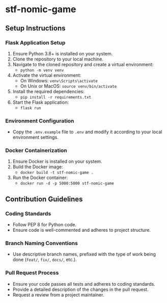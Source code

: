 # stf-nomic-game

## Setup Instructions

### Flask Application Setup
1. Ensure Python 3.8+ is installed on your system.
2. Clone the repository to your local machine.
3. Navigate to the cloned repository and create a virtual environment:
   - `python -m venv venv`
4. Activate the virtual environment:
   - On Windows: `venv\Scripts\activate`
   - On Unix or MacOS: `source venv/bin/activate`
5. Install the required dependencies:
   - `pip install -r requirements.txt`
6. Start the Flask application:
   - `flask run`

### Environment Configuration
- Copy the `.env.example` file to `.env` and modify it according to your local environment settings.

### Docker Containerization
1. Ensure Docker is installed on your system.
2. Build the Docker image:
   - `docker build -t stf-nomic-game .`
3. Run the Docker container:
   - `docker run -d -p 5000:5000 stf-nomic-game`

## Contribution Guidelines

### Coding Standards
- Follow PEP 8 for Python code.
- Ensure code is well-commented and adheres to project structure.

### Branch Naming Conventions
- Use descriptive branch names, prefixed with the type of work being done (`feat/`, `fix/`, `docs/`, etc.).

### Pull Request Process
- Ensure your code passes all tests and adheres to coding standards.
- Provide a detailed description of the changes in the pull request.
- Request a review from a project maintainer.